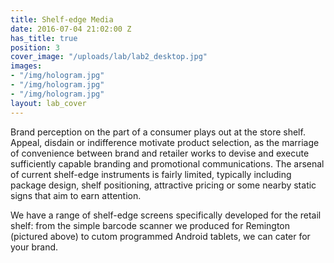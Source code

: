 ```yaml
---
title: Shelf-edge Media
date: 2016-07-04 21:02:00 Z
has_title: true
position: 3
cover_image: "/uploads/lab/lab2_desktop.jpg"
images:
- "/img/hologram.jpg"
- "/img/hologram.jpg"
- "/img/hologram.jpg"
layout: lab_cover
---
```


Brand perception on the part of a consumer plays out at the store shelf. Appeal, disdain or indifference motivate product selection, as the marriage of convenience between brand and retailer works to devise and execute sufficiently capable branding and promotional communications. The arsenal of current shelf-edge instruments is fairly limited, typically including package design, shelf positioning, attractive pricing or some nearby static signs that aim to earn attention.

We have a range of shelf-edge screens specifically developed for the retail shelf: from the simple barcode scanner we produced for Remington (pictured above) to cutom programmed Android tablets, we can cater for your brand.
